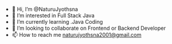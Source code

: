 - 👋 Hi, I’m @NaturuJyothsna
- 👀 I’m interested in Full Stack Java
- 🌱 I’m currently learning .Java Coding
- 💞️ I’m looking to collaborate on Frontend or Backend Developer
- 📫 How to reach me naturujyothsna2001@gmail.com

<!---
NaturuJyothsna/NaturuJyothsna is a ✨ special ✨ repository because its `README.md` (this file) appears on your GitHub profile.
You can click the Preview link to take a look at your changes.
--->
